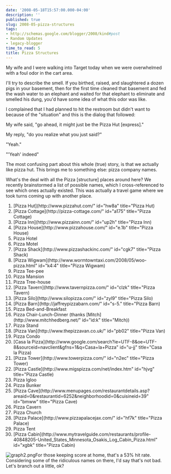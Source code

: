 ```yaml
---
date: '2008-05-18T15:57:00.000-04:00'
description: ''
published: true
slug: 2008-05-pizza-structures
tags:
- http://schemas.google.com/blogger/2008/kind#post
- Random Updates
- legacy-blogger
time_to_read: 5
title: Pizza Structures
---
```


My wife and I were walking into Target today when we were overwhelmed with a foul odor in the cart area.

I'll try to describe the smell. If you birthed, raised, and slaughtered a dozen pigs in your basement, then for the first time cleaned that basement and fed the wash water to an elephant and waited for that elephant to eliminate and smelled his dung, you'd have some idea of what this odor was like.

I complained that I had planned to hit the restroom but didn't want to because of the "situation" and this is the dialog that followed:<br id="e1ug0" />


My wife said, "go ahead, it might just be the Pizza Hut [express]." <br id="zb300" />


My reply, "do you realize what you just said?"<br id="zb302" />


"Yeah."<br id="zb304" />


"'Yeah' indeed"

 The most confusing part about this whole (true) story, is that we actually like pizza hut. This brings me to something else: pizza company names.

What's the deal with all the Pizza [structure] places around here? We recently brainstormed a list of possible names, which I cross-referenced to see which ones actually existed. This was actually a travel game where we took turns coming up with another place.<br id="xes-1" />

<ol id="xes-2">

<li id="xes-3">[Pizza Hut](http://www.pizzahut.com/" id="hw8a" title="Pizza Hut)</li>

<li id="xes-4">[Pizza Cottage](http://pizza-cottage.com/" id="a175" title="Pizza Cottage)</li>

<li id="xes-5">[Pizza Inn](http://www.pizzainn.com/" id="up2h" title="Pizza Inn)</li>

<li id="xes-6">[Pizza House](http://www.pizzahouse.com/" id="e.1b" title="Pizza House)</li>

<li id="xes-7">Pizza Hotel</li>

<li id="xes-8">Pizza Motel</li>

<li id="xes-9">[Pizza Shack](http://www.pizzashackinc.com/" id="cgk7" title="Pizza Shack)</li>

<li id="xes-10">[Pizza Wigwam](http://www.wormtowntaxi.com/2008/05/woo-pizza.html" id="k4:4" title="Pizza Wigwam)</li>

<li id="xes-10">Pizza Tee-pee</li>

<li id="xes-10">Pizza Mansion</li>

<li id="xes-10">Pizza Tree-house</li>

<li id="xes-10">[Pizza Tavern](http://www.tavernpizza.com/" id="clzk" title="Pizza Tavern)</li>

<li id="xes-10">[Pizza Silo](http://www.silopizza.com/" id="zyl9" title="Pizza Silo)<br id="i:lj0" /></li>

<li id="xes-10">[Pizza Barn](http://jaffreypizzabarn.com/" id="s-5." title="Pizza Barn)<br id="w3:a0" /></li>

<li id="xes-10">Pizza Bed-and-Breakfast<br id="w3:a1" /></li>

<li id="xes-10">Pizza Chair-Lunch-Dinner (thanks [Mitch](http://www.mitchhedberg.net/" id="id:k" title="Mitch))</li>

<li id="xes-10">Pizza Stand</li>

<li id="xes-10">[Pizza Van](http://www.thepizzavan.co.uk/" id="pb02" title="Pizza Van)</li>

<li id="xes-10">Pizza Condo</li>

<li id="xes-10">[Casa la Pizza](http://www.google.com/search?ie=UTF-8&amp;oe=UTF-8&amp;sourceid=navclient&amp;gfns=1&amp;q=Casa+la+Pizza" id="u-jj" title="Casa la Pizza)</li>

<li id="xes-10" style="text-align: left;">[Pizza Tower](http://www.towerpizza.com/" id="n2ec" title="Pizza Tower)</li>

<li id="xes-10">[Pizza Castle](http://www.migspizza.com/net/index.htm" id="hjvg" title="Pizza Castle)</li>

<li id="xes-10">Pizza Igloo</li>

<li id="xes-10">Pizza Bunker</li>

<li id="xes-10">[Pizza Cave](http://www.menupages.com/restaurantdetails.asp?areaid=0&amp;restaurantid=6252&amp;neighborhoodid=0&amp;cuisineid=39" id="bmww" title="Pizza Cave)</li>

<li id="xes-10">Pizza Cavern</li>

<li id="xes-10">Pizza Church<br id="lwdi0" /></li>

<li id="xes-10">[Pizza Palace](http://www.pizzapalacejax.com/" id="hf7k" title="Pizza Palace)</li>

<li id="xes-10">Pizza Tent</li>

<li id="xes-10">[Pizza Cabin](http://www.mytravelguide.com/restaurants/profile-40848205-United_States_Minnesota_Osakis_Log_Cabin_Pizza.html" id="xgbk" title="Pizza Cabin)</li>

</ol>

![graph2.png](graph2.png)For those keeping score at home, that's a 53% hit rate. Considering some of the ridiculous names on there, I'd say that's not bad. Let's branch out a little, ok?